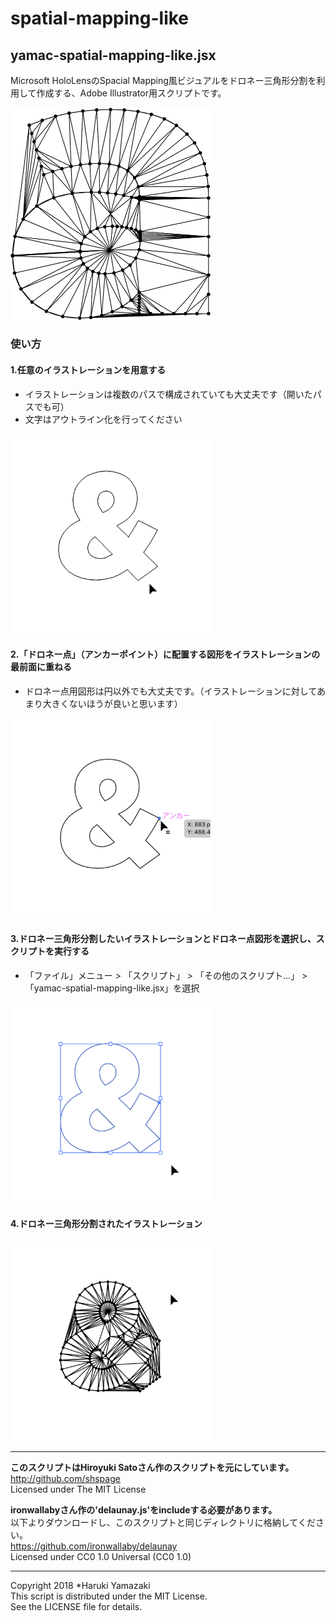 # spatial-mapping-like
## yamac-spatial-mapping-like.jsx
Microsoft HoloLensのSpacial Mapping風ビジュアルをドロネー三角形分割を利用して作成する、Adobe Illustrator用スクリプトです。

<img src="readme-images/result.png" alt="スクリプト実行結果" width="320">

### 使い方
#### 1.任意のイラストレーションを用意する  
- イラストレーションは複数のパスで構成されていても大丈夫です（開いたパスでも可）
- 文字はアウトライン化を行ってください  
<img src="readme-images/usage01.png" alt="任意の画像を用意" width="320">  

#### 2.「ドロネー点」（アンカーポイント）に配置する図形をイラストレーションの最前面に重ねる
- ドロネー点用図形は円以外でも大丈夫です。（イラストレーションに対してあまり大きくないほうが良いと思います）
<img src="readme-images/usage03.png" alt="ドロネー点用図形を配置" width="320">  

#### 3.ドロネー三角形分割したいイラストレーションとドロネー点図形を選択し、スクリプトを実行する
- 「ファイル」メニュー > 「スクリプト」 > 「その他のスクリプト…」 > 「yamac-spatial-mapping-like.jsx」を選択
<img src="readme-images/usage04.png" alt="任意の画像を用意" width="320">  

#### 4.ドロネー三角形分割されたイラストレーション  
<img src="readme-images/usage05.png" alt="任意の画像を用意" width="320"> 
  
  
---
**このスクリプトはHiroyuki Satoさん作のスクリプトを元にしています。**  
http://github.com/shspage  
Licensed under The MIT License

**ironwallabyさん作の'delaunay.js'をincludeする必要があります。**   
以下よりダウンロードし、このスクリプトと同じディレクトリに格納してください。  
https://github.com/ironwallaby/delaunay  
Licensed under CC0 1.0 Universal (CC0 1.0)

---
Copyright 2018 *Haruki Yamazaki  
This script is distributed under the MIT License.  
See the LICENSE file for details.
